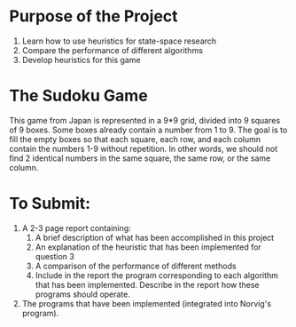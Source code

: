 # Purpose of the Project

1. Learn how to use heuristics for state-space research
2. Compare the performance of different algorithms
3. Develop heuristics for this game

# The Sudoku Game

This game from Japan is represented in a 9*9 grid, divided into 9 squares of 9 boxes. Some boxes already contain a number from 1 to 9. The goal is to fill the empty boxes so that each square, each row, and each column contain the numbers 1-9 without repetition. In other words, we should not find 2 identical numbers in the same square, the same row, or the same column.


# To Submit:

1. A 2-3 page report containing:
    1. A brief description of what has been accomplished in this project
    2. An explanation of the heuristic that has been implemented for question 3
    3. A comparison of the performance of different methods
    4. Include in the report the program corresponding to each algorithm that has been implemented. Describe in the report how these programs should operate.
2. The programs that have been implemented (integrated into Norvig's program).
